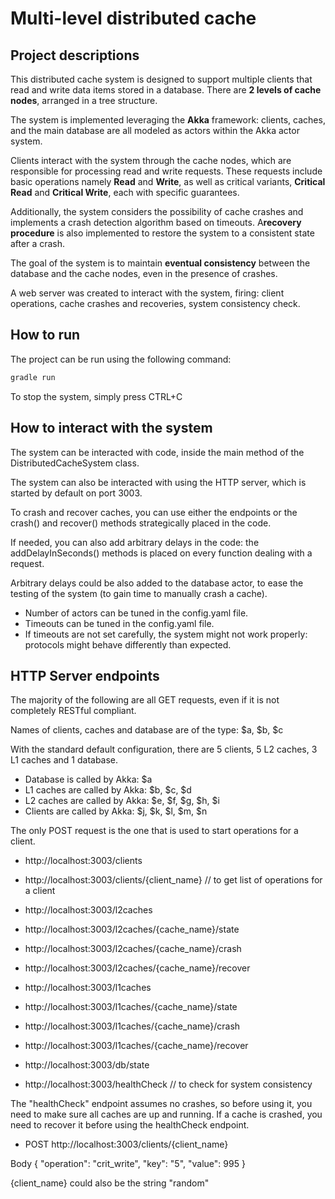 #  Multi-level distributed cache

## Project descriptions

This distributed cache system is designed to support multiple clients that read and write data items stored in a database.
There are **2 levels of cache nodes**, arranged in a tree structure.

The system is implemented leveraging the **Akka** framework: clients, caches, and the main database are all modeled as actors within the Akka actor system.

Clients interact with the system through the cache nodes, which are responsible for processing read and write requests. These requests include basic operations namely **Read** and **Write**, as well as critical variants, **Critical Read** and **Critical Write**, each with specific guarantees.

Additionally, the system considers the possibility of cache crashes and implements a crash detection algorithm based on timeouts.
A**recovery procedure** is also implemented to restore the system to a consistent state after a crash.

The goal of the system is to maintain **eventual consistency** between the database and the cache nodes, even in the presence of crashes.

A web server was created to interact with the system, firing: client operations, cache crashes and recoveries, system consistency check.

## How to run

The project can be run using the following command:
```bash
gradle run
```

To stop the system, simply press CTRL+C

## How to interact with the system

The system can be interacted with code, inside the main method of the DistributedCacheSystem class.

The system can also be interacted with using the HTTP server, which is started by default on port 3003.

To crash and recover caches, you can use either the endpoints or the crash() and recover() methods strategically placed in the code.

If needed, you can also add arbitrary delays in the code: the addDelayInSeconds() methods is placed on every function dealing with a request.

Arbitrary delays could be also added to the database actor, to ease the testing of the system (to gain time to manually crash a cache).

+ Number of actors can be tuned in the config.yaml file.
+ Timeouts can be tuned in the config.yaml file.
+ If timeouts are not set carefully, the system might not work properly: protocols might behave differently than expected.


## HTTP Server endpoints

The majority of the following are all GET requests, even if it is not completely RESTful compliant.

Names of clients, caches and database are of the type: $a, $b, $c

With the standard default configuration, there are 5 clients, 5 L2 caches, 3 L1 caches and 1 database.
+ Database is called by Akka: $a
+ L1 caches are called by Akka: $b, $c, $d
+ L2 caches are called by Akka: $e, $f, $g, $h, $i
+ Clients are called by Akka: $j, $k, $l, $m, $n

The only POST request is the one that is used to start operations for a client.

+ http://localhost:3003/clients
+ http://localhost:3003/clients/{client_name}   // to get list of operations for a client


+ http://localhost:3003/l2caches
+ http://localhost:3003/l2caches/{cache_name}/state
+ http://localhost:3003/l2caches/{cache_name}/crash
+ http://localhost:3003/l2caches/{cache_name}/recover


+ http://localhost:3003/l1caches
+ http://localhost:3003/l1caches/{cache_name}/state
+ http://localhost:3003/l1caches/{cache_name}/crash
+ http://localhost:3003/l1caches/{cache_name}/recover


+ http://localhost:3003/db/state


+ http://localhost:3003/healthCheck   // to check for system consistency

The "healthCheck" endpoint assumes no crashes, so before using it, you need to make sure all caches are up and running.
If a cache is crashed, you need to recover it before using the healthCheck endpoint.


+ POST http://localhost:3003/clients/{client_name}

Body
{
    "operation": "crit_write",
    "key": "5",
    "value": 995
}

{client_name} could also be the string "random"